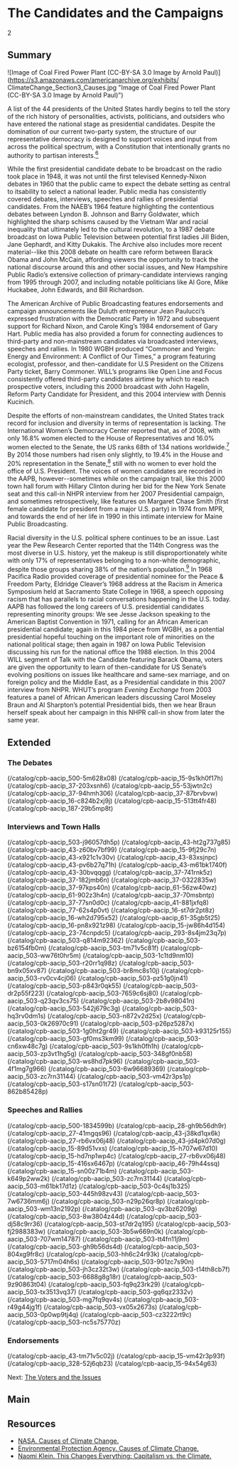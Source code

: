 # The Candidates and the Campaigns

2

## Summary

![Image of Coal Fired Power Plant (CC-BY-SA 3.0 Image by Arnold Paul)](https://s3.amazonaws.com/americanarchive.org/exhibits/
ClimateChange_Section3_Causes.jpg "Image of Coal Fired Power Plant (CC-BY-SA 3.0 Image by Arnold Paul)")

A list of the 44 presidents of the United States hardly begins to tell the story of the rich history of personalities, activists, politicians, and outsiders who have entered the national stage as presidential candidates. Despite the domination of our current two-party system, the structure of our representative democracy is designed to support voices and input from across the political spectrum, with a Constitution that intentionally grants no authority to partisan interests.[<sup>6</sup>](/exhibits/presidential-elections/notes#6)  

While the first presidential candidate debate to be broadcast on the radio took place in 1948, it was not until the first televised Kennedy-Nixon debates in 1960 that the public came to expect the debate setting as central to itsability to select a national leader. Public media has consistently covered debates, interviews, speeches and rallies of presidential candidates. From the NAEB’s 1964 feature highlighting the contentious debates between Lyndon B. Johnson and Barry Goldwater, which highlighted the sharp schisms caused by the Vietnam War and racial inequality that ultimately led to the cultural revolution, to a 1987 debate broadcast on Iowa Public Television between potential first ladies Jill Biden, Jane Gephardt, and Kitty Dukakis. The Archive also includes more recent material--like this 2008 debate on health care reform between Barack Obama and John McCain, affording viewers the opportunity to track the national discourse around this and other social issues, and New Hampshire Public Radio’s extensive collection of primary-candidate interviews ranging from 1995 through 2007, and including notable politicians like Al Gore, Mike Huckabee, John Edwards, and Bill Richardson. 

The American Archive of Public Broadcasting features endorsements and campaign announcements like Duluth entrepreneur Jean Paulucci’s expressed frustration with the Democratic Party in 1972 and subsequent support for Richard Nixon, and Carole King’s 1984 endorsement of Gary Hart. Public media has also provided a forum for connecting audiences to third-party and non-mainstream candidates via broadcasted interviews, speeches and rallies. In 1980 WGBH produced “Commoner and Yergin: Energy and Environment: A Conflict of Our Times,” a program featuring ecologist, professor, and then-candidate for U.S President on the Citizens Party ticket, Barry Commoner. WILL’s programs like Open Line and Focus consistently offered third-party candidates airtime by which to reach prospective voters, including this 2000 broadcast with John Hagelin, Reform Party Candidate for President, and this 2004 interview with Dennis Kucinich. 

Despite the efforts of non-mainstream candidates, the United States track record for inclusion and diversity in terms of representation is lacking. The International Women’s Democracy Center reported that, as of 2008, with only 16.8% women elected to the House of Representatives and 16.0% women elected to the Senate, the US ranks 68th of 134 nations worldwide.[<sup>7</sup>](/exhibits/presidential-elections/notes#7) By 2014 those numbers had risen only slightly, to 19.4% in the House and 20% representation in the Senate,[<sup>8</sup>](/exhibits/presidential-elections/notes#8) still with no women to ever hold the office of U.S. President. The voices of women candidates are recorded in the AAPB, however--sometimes while on the campaign trail, like this 2000 town hall forum with Hillary Clinton during her bid for the New York Senate seat and this call-in NHPR interview from her 2007 Presidential campaign, and sometimes retrospectively, like features on Margaret Chase Smith (first female candidate for president from a major U.S. party) in 1974 from MPR, and towards the end of her life in 1990 in this intimate interview for Maine Public Broadcasting. 

Racial diversity in the U.S. political sphere continues to be an issue. Last year the Pew Research Center reported that the 114th Congress was the most diverse in U.S. history, yet the makeup is still disproportionately white with only 17% of representatives belonging to a non-white demographic, despite those groups sharing 38% of the nation’s population.[<sup>9</sup>](/exhibits/presidential-elections/notes#9) In 1968 Pacifica Radio provided coverage of presidential nominee for the Peace & Freedom Party, Eldridge Cleaver’s 1968 address at the Racism in America Symposium held at Sacramento State College in 1968, a speech opposing racism that has parallels to racial conversations happening in the U.S. today. AAPB has followed the long careers of U.S. presidential candidates representing minority groups: We see Jesse Jackson speaking to the American Baptist Convention in 1971, calling for an African American presidential candidate; again in this 1984 piece from WGBH, as a potential presidential hopeful touching on the important role of minorities on the national political stage; then again in 1987 on Iowa Public Television discussing his run for the national office the 1988 election. In this 2004 WILL segment of Talk with the Candidate featuring Barack Obama, voters are given the opportunity to learn of then-candidate for US Senate’s evolving positions on issues like healthcare and same-sex marriage, and on foreign policy and the Middle East, as a Presidential candidate in this 2007 interview from NHPR. WHUT’s program *Evening Exchange* from 2003 features a panel of African American leaders discussing Carol Moseley Braun and Al Sharpton’s potential Presidential bids, then we hear Braun herself speak about her campaign in this NHPR call-in show from later the same year. 

## Extended

### The Debates

(/catalog/cpb-aacip_500-5m628x08)
(/catalog/cpb-aacip_15-9s1kh0f17h)
(/catalog/cpb-aacip_37-203xsnh6)
(/catalog/cpb-aacip_55-53jwtn2c)
(/catalog/cpb-aacip_37-94hmh306)
(/catalog/cpb-aacip_37-87brvbvw)
(/catalog/cpb-aacip_16-c824b2xj9j)
(/catalog/cpb-aacip_15-513tt4fr48)
(/catalog/cpb-aacip_187-29b5mp8t)

### Interviews and Town Halls

(/catalog/cpb-aacip_503-j96057dh5p)
(/catalog/cpb-aacip_43-ht2g737g85)
(/catalog/cpb-aacip_43-z60bv7bf99)
(/catalog/cpb-aacip_15-9fj29c7n)
(/catalog/cpb-aacip_43-x921c1v30v)
(/catalog/cpb-aacip_43-83xsjnpc)
(/catalog/cpb-aacip_43-pv6b27q71h)
(/catalog/cpb-aacip_43-m61bk1740f)
(/catalog/cpb-aacip_43-30bvqqgg)
(/catalog/cpb-aacip_37-741rnk5z)
(/catalog/cpb-aacip_37-182jmb6n)
(/catalog/cpb-aacip_37-0322835w)
(/catalog/cpb-aacip_37-97kps40n)
(/catalog/cpb-aacip_61-56zw40wz)
(/catalog/cpb-aacip_61-902z3h4n)
(/catalog/cpb-aacip_37-70msbntp)
(/catalog/cpb-aacip_37-77sn0d0c)
(/catalog/cpb-aacip_41-881jxfq8)
(/catalog/cpb-aacip_77-62s4p0vt)
(/catalog/cpb-aacip_16-st7dr2pt8z)
(/catalog/cpb-aacip_16-wh2d795x52)
(/catalog/cpb-aacip_61-35gb5t25)
(/catalog/cpb-aacip_16-pn8x921z98)
(/catalog/cpb-aacip_15-jw86h4d154)
(/catalog/cpb-aacip_23-74cnpdc5)
(/catalog/cpb-aacip_293-8s4jm23q7p)
(/catalog/cpb-aacip_503-q814m92362)
(/catalog/cpb-aacip_503-bz6154fb0m)
(/catalog/cpb-aacip_503-tm71v5c81f)
(/catalog/cpb-aacip_503-ww76t0hr5m)
(/catalog/cpb-aacip_503-1c1td9nm10)
(/catalog/cpb-aacip_503-r20rr1q98z)
(/catalog/cpb-aacip_503-bn9x05xv87)
(/catalog/cpb-aacip_503-br8mc8s10j)
(/catalog/cpb-aacip_503-rv0cv4cj06)
(/catalog/cpb-aacip_503-pz51g0jn41)
(/catalog/cpb-aacip_503-p843r0qk55)
(/catalog/cpb-aacip_503-dr2p55f223)
(/catalog/cpb-aacip_503-7659c6sj80)
(/catalog/cpb-aacip_503-q23qv3cs75)
(/catalog/cpb-aacip_503-2b8v98041n)
(/catalog/cpb-aacip_503-542j679c3g)
(/catalog/cpb-aacip_503-hq3rv0dm1s)
(/catalog/cpb-aacip_503-n872v2d25x)
(/catalog/cpb-aacip_503-0k26970c91)
(/catalog/cpb-aacip_503-p26pz5287x)
(/catalog/cpb-aacip_503-1g0ht2gr49)
(/catalog/cpb-aacip_503-k93125r155)
(/catalog/cpb-aacip_503-gf0ms3km99)
(/catalog/cpb-aacip_503-cn6xw48c7g)
(/catalog/cpb-aacip_503-9s1kh0fh1h)
(/catalog/cpb-aacip_503-zp3vt1hg5g)
(/catalog/cpb-aacip_503-348gf0nb58)
(/catalog/cpb-aacip_503-ws8hd7pk96)
(/catalog/cpb-aacip_503-4f1mg7g966)
(/catalog/cpb-aacip_503-6w96689369)
(/catalog/cpb-aacip_503-zc7rn31144)
(/catalog/cpb-aacip_503-vm42r3ps1p)
(/catalog/cpb-aacip_503-s17sn01t72)
(/catalog/cpb-aacip_503-862b85428p)

### Speeches and Rallies

(/catalog/cpb-aacip_500-1834599b)
(/catalog/cpb-aacip_28-gh9b56dh9r)
(/catalog/cpb-aacip_27-41mgqs96)
(/catalog/cpb-aacip_43-j38kd1qx6k)
(/catalog/cpb-aacip_27-rb6vx06j48)
(/catalog/cpb-aacip_43-jd4pk07d0g)
(/catalog/cpb-aacip_15-89d51vxs)
(/catalog/cpb-aacip_15-h707w67d10)
(/catalog/cpb-aacip_15-hd7np1wp4c)
(/catalog/cpb-aacip_27-rb6vx06j48)
(/catalog/cpb-aacip_15-416sx6467p)
(/catalog/cpb-aacip_46-79h44ssq)
(/catalog/cpb-aacip_15-sn00z71b4m)
(/catalog/cpb-aacip_503-k649p2ww2k)
(/catalog/cpb-aacip_503-zc7rn31144)
(/catalog/cpb-aacip_503-m61bk17d1z)
(/catalog/cpb-aacip_503-0c4sj1b325)
(/catalog/cpb-aacip_503-445h98zv43)
(/catalog/cpb-aacip_503-7w6736mm6j)
(/catalog/cpb-aacip_503-n29p26qr8p)
(/catalog/cpb-aacip_503-wm13n2192p)
(/catalog/cpb-aacip_503-qv3bz6209g)
(/catalog/cpb-aacip_503-8w3804z44d)
(/catalog/cpb-aacip_503-dj58c9rr36)
(/catalog/cpb-aacip_503-st7dr2q195)
(/catalog/cpb-aacip_503-fj2988383w)
(/catalog/cpb-aacip_503-3b5w669n0k)
(/catalog/cpb-aacip_503-707wm14787)
(/catalog/cpb-aacip_503-tt4fn11j9m)
(/catalog/cpb-aacip_503-gh9b56ds4d)
(/catalog/cpb-aacip_503-804xg9fr8c)
(/catalog/cpb-aacip_503-hh6c24r93k)
(/catalog/cpb-aacip_503-5717m04h6s)
(/catalog/cpb-aacip_503-901zc7s90n)
(/catalog/cpb-aacip_503-jh3cz32t3w)
(/catalog/cpb-aacip_503-t14th8cb7f)
(/catalog/cpb-aacip_503-6688g8g18r)
(/catalog/cpb-aacip_503-9z90863t04)
(/catalog/cpb-aacip_503-fq9q23rk29)
(/catalog/cpb-aacip_503-tx3513vq37)
(/catalog/cpb-aacip_503-gq6qz2332v)
(/catalog/cpb-aacip_503-mg7fq9qv4s)
(/catalog/cpb-aacip_503-r49g44jg1f)
(/catalog/cpb-aacip_503-vx05x2673s)
(/catalog/cpb-aacip_503-0p0wp9tj4q)
(/catalog/cpb-aacip_503-cz3222rt9c)
(/catalog/cpb-aacip_503-nc5s75770z)

### Endorsements

(/catalog/cpb-aacip_43-tm71v5c02j)
(/catalog/cpb-aacip_15-vm42r3p93f)
(/catalog/cpb-aacip_328-52j6qb23)
(/catalog/cpb-aacip_15-94x54g63)


Next: [The Voters and the Issues](voters-issues)

## Main

## Resources

- [NASA. Causes of Climate Change.](http://climate.nasa.gov/causes/)
- [Environmental Protection Agency. Causes of Climate Change.](http://www.epa.gov/climatechange/science/causes.html)
- [Naomi Klein. This Changes Everything: Capitalism vs. the Climate.](http://thischangeseverything.org/)



